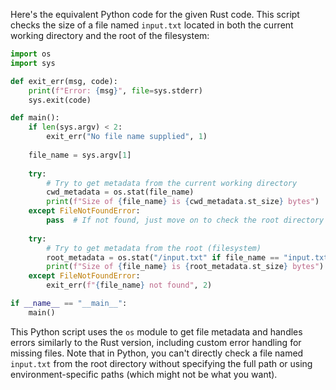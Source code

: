  Here's the equivalent Python code for the given Rust code. This script checks the size of a file named `input.txt` located in both the current working directory and the root of the filesystem:

```python
import os
import sys

def exit_err(msg, code):
    print(f"Error: {msg}", file=sys.stderr)
    sys.exit(code)

def main():
    if len(sys.argv) < 2:
        exit_err("No file name supplied", 1)
    
    file_name = sys.argv[1]
    
    try:
        # Try to get metadata from the current working directory
        cwd_metadata = os.stat(file_name)
        print(f"Size of {file_name} is {cwd_metadata.st_size} bytes")
    except FileNotFoundError:
        pass  # If not found, just move on to check the root directory
    
    try:
        # Try to get metadata from the root (filesystem)
        root_metadata = os.stat("/input.txt" if file_name == "input.txt" else "/"+file_name)
        print(f"Size of {file_name} is {root_metadata.st_size} bytes")
    except FileNotFoundError:
        exit_err(f"{file_name} not found", 2)

if __name__ == "__main__":
    main()
```

This Python script uses the `os` module to get file metadata and handles errors similarly to the Rust version, including custom error handling for missing files. Note that in Python, you can't directly check a file named `input.txt` from the root directory without specifying the full path or using environment-specific paths (which might not be what you want).
